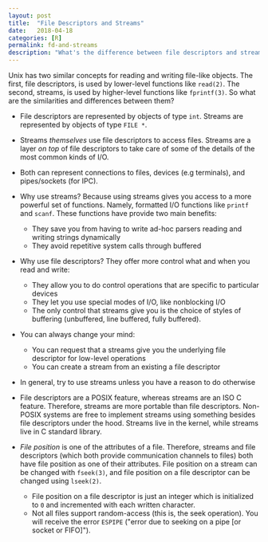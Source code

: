 ```yaml
---
layout: post
title:  "File Descriptors and Streams"
date:   2018-04-18
categories: [R]
permalink: fd-and-streams
description: "What's the difference between file descriptors and streams?"
---
```

Unix has two similar concepts for reading and writing file-like objects. The first, file descriptors, is used by lower-level functions like `read(2)`. The second, streams, is used by higher-level functions like `fprintf(3)`. So what are the similarities and differences between them?

- File descriptors are represented by objects of type `int`. Streams are represented by objects of type `FILE *`.

- Streams *themselves* use file descriptors to access files. Streams are a layer *on top* of file descriptors to take care of some of the details of the most common kinds of I/O.

- Both can represent connections to files, devices (e.g terminals), and pipes/sockets (for IPC).

- Why use streams? Because using streams gives you access to a more powerful set of functions. Namely, formatted I/O functions like `printf` and `scanf`. These functions have provide two main benefits:
  - They save you from having to write ad-hoc parsers reading and writing strings dynamically
  - They avoid repetitive system calls through buffered

- Why use file descriptors? They offer more control what and when you read and write:
  - They allow you to do control operations that are specific to particular devices
  - They let you use special modes of I/O, like nonblocking I/O
  - The only control that streams give you is the choice of styles of buffering (unbuffered, line buffered, fully buffered).

- You can always change your mind:
  - You can request that a streams give you the underlying file descriptor for low-level operations
  - You can create a stream from an existing a file descriptor

- In general, try to use streams unless you have a reason to do otherwise

- File descriptors are a POSIX feature, whereas streams are an ISO C feature. Therefore, streams are more portable than file descriptors. Non-POSIX systems are free to implement streams using something besides file descriptors under the hood. Streams live in the kernel, while streams live in C standard library.

- *File position* is one of the attributes of a file. Therefore, streams and file descriptors (which both provide communication channels to files) both have file position as one of their attributes. File position on a stream can be changed with `fseek(3)`, and file position on a file descriptor can be changed using `lseek(2)`.
    - File position on a file descriptor is just an integer which is initialized to `0` and incremented with each written character.
    - Not all files support random-access (this is, the seek operation). You will receive the error `ESPIPE` ("error due to seeking on a pipe [or socket or FIFO]").
